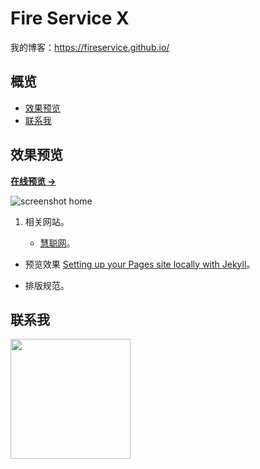 # Fire Service X

我的博客：<https://fireservice.github.io/>

## 概览

<!-- vim-markdown-toc GFM -->

* [效果预览](#效果预览)
* [联系我](#联系我)

<!-- vim-markdown-toc -->

## 效果预览

**[在线预览 &rarr;](https://fireservice.github.io/)**

![screenshot home](https://mazhuang.org/assets/images/screenshots/home.png)

1. 相关网站。

   * [慧聪网][1]。

- 预览效果 [Setting up your Pages site locally with Jekyll][2]。

* 排版规范。

## 联系我

<img width="192px" height="192px" src="https://mazhuang.org/assets/images/qrcode.jpg"/>

[1]: http://www.fire.hc360.com/
[2]: https://help.github.com/articles/setting-up-your-pages-site-locally-with-jekyll/
